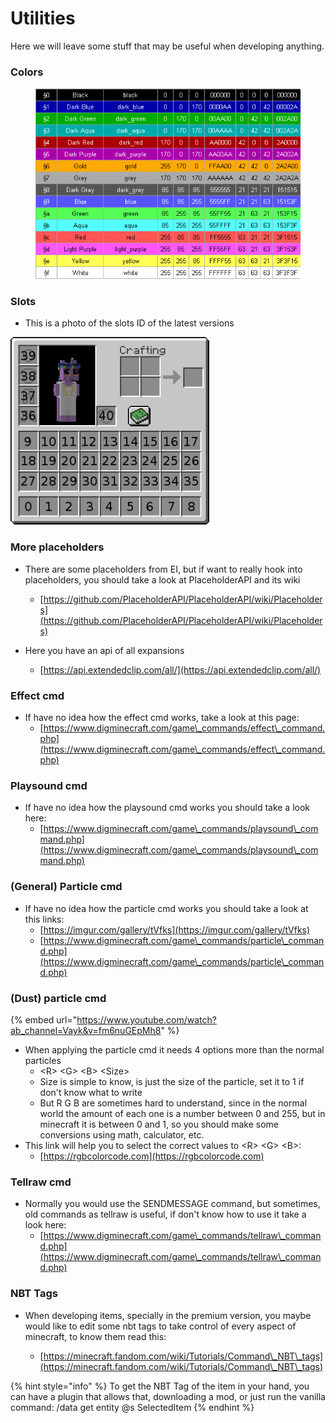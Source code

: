 # Utilities

Here we will leave some stuff that may be useful when developing anything.

### Colors

<figure><img src="../../.gitbook/assets/image (231).png" alt=""><figcaption></figcaption></figure>

### Slots

* This is a photo of the slots ID of the latest versions

![](<../../.gitbook/assets/image (215).png>)

### More placeholders

*   There are some placeholders from EI, but if want to really hook into placeholders, you should take a look at PlaceholderAPI and its wiki

    * [https://github.com/PlaceholderAPI/PlaceholderAPI/wiki/Placeholders](https://github.com/PlaceholderAPI/PlaceholderAPI/wiki/Placeholders)


* Here you have an api of all expansions
  *   [https://api.extendedclip.com/all/](https://api.extendedclip.com/all/)



### Effect cmd

* If have no idea how the effect cmd works, take a look at this page:
  * [https://www.digminecraft.com/game\_commands/effect\_command.php](https://www.digminecraft.com/game\_commands/effect\_command.php)

### Playsound cmd

* If have no idea how the playsound cmd works you should take a look here:
  * [https://www.digminecraft.com/game\_commands/playsound\_command.php](https://www.digminecraft.com/game\_commands/playsound\_command.php)

### (General) Particle cmd

* If have no idea how the particle cmd works you should take a look at this links:
  * [https://imgur.com/gallery/tVfks](https://imgur.com/gallery/tVfks)
  * [https://www.digminecraft.com/game\_commands/particle\_command.php](https://www.digminecraft.com/game\_commands/particle\_command.php)

### (Dust) particle cmd



{% embed url="https://www.youtube.com/watch?ab_channel=Vayk&v=fm6nuGEpMh8" %}

* When applying the particle cmd it needs 4 options more than the normal particles
  * \<R> \<G> \<B> \<Size>
  * Size is simple to know, is just the size of the particle, set it to 1 if don't know what to write
  * But R G B are sometimes hard to understand, since in the normal world the amount of each one is a number between 0 and 255, but in minecraft it is between 0 and 1, so you should make some conversions using math, calculator, etc.
* This link will help you to select the correct values to \<R> \<G> \<B>:
  * [https://rgbcolorcode.com](https://rgbcolorcode.com)

### Tellraw cmd

* Normally you would use the SENDMESSAGE command, but sometimes, old commands as tellraw is useful, if don't know how to use it take a look here:
  * [https://www.digminecraft.com/game\_commands/tellraw\_command.php](https://www.digminecraft.com/game\_commands/tellraw\_command.php)

### NBT Tags

*   When developing items, specially in the premium version, you maybe would like to edit some nbt tags to take control of every aspect of minecraft, to know them read this:

    * [https://minecraft.fandom.com/wiki/Tutorials/Command\_NBT\_tags](https://minecraft.fandom.com/wiki/Tutorials/Command\_NBT\_tags)



{% hint style="info" %}
To get the NBT Tag of the item in your hand, you can have a plugin that allows that, downloading a mod, or just run the vanilla command: /data get entity @s SelectedItem
{% endhint %}
